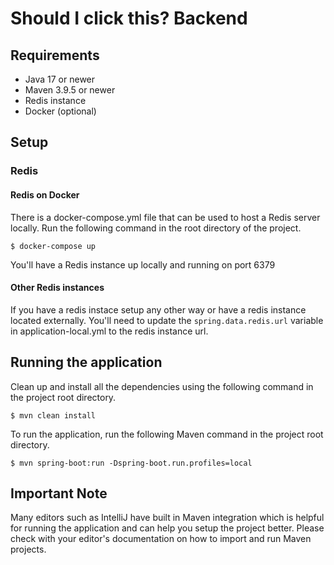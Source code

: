 # Should I click this? Backend

## Requirements

* Java 17 or newer
* Maven 3.9.5 or newer
* Redis instance
* Docker (optional)

## Setup

### Redis

#### Redis on Docker

There is a docker-compose.yml file that can be used to host a Redis server locally. Run the following command in the root directory of the project.

```
$ docker-compose up
```

You'll have a Redis instance up locally and running on port 6379

#### Other Redis instances

If you have a redis instace setup any other way or have a redis instance located externally. You'll need to update the `spring.data.redis.url` variable in application-local.yml to the redis instance url.

## Running the application

Clean up and install all the dependencies using the following command in the project root directory.

```
$ mvn clean install
```

To run the application, run the following Maven command in the project root directory.

```
$ mvn spring-boot:run -Dspring-boot.run.profiles=local
```


## Important Note

Many editors such as IntelliJ have built in Maven integration which is helpful for running the application and can help you setup the project better. Please check with your editor's documentation on how to import and run Maven projects.
